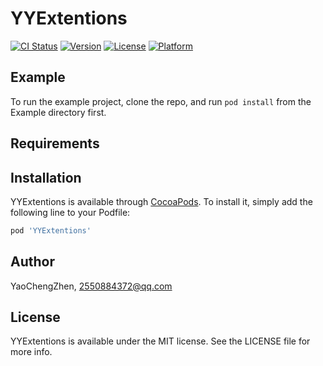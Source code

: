 # YYExtentions

[![CI Status](https://img.shields.io/travis/YaoChengZhen/YYExtentions.svg?style=flat)](https://travis-ci.org/YaoChengZhen/YYExtentions)
[![Version](https://img.shields.io/cocoapods/v/YYExtentions.svg?style=flat)](https://cocoapods.org/pods/YYExtentions)
[![License](https://img.shields.io/cocoapods/l/YYExtentions.svg?style=flat)](https://cocoapods.org/pods/YYExtentions)
[![Platform](https://img.shields.io/cocoapods/p/YYExtentions.svg?style=flat)](https://cocoapods.org/pods/YYExtentions)

## Example

To run the example project, clone the repo, and run `pod install` from the Example directory first.

## Requirements

## Installation

YYExtentions is available through [CocoaPods](https://cocoapods.org). To install
it, simply add the following line to your Podfile:

```ruby
pod 'YYExtentions'
```

## Author

YaoChengZhen, 2550884372@qq.com

## License

YYExtentions is available under the MIT license. See the LICENSE file for more info.
